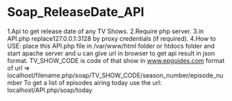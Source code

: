 # Soap_ReleaseDate_API
1.Api to get release date of any TV Shows.
2.Require php server.
3.in API.php replace127.0.0.1:3128 by proxy credentials (if required).
4.How to USE:
place this API.php file in /var/www/html folder or htdocs folder and start apache server and u can give url in browser to get api result in json format.
TV_SHOW_CODE is code of that show in www.epguides.com
format of url =>   localhost/filename.php/soap/TV_SHOW_CODE/season_number/episode_number
To get a list of episodes airing today use the url: localhost/API.php/soap/today
